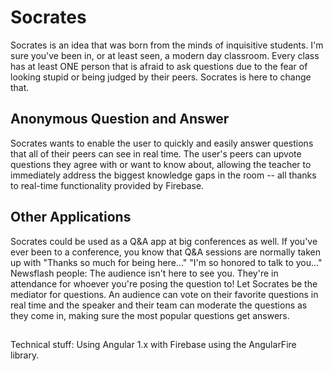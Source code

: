 # Socrates

Socrates is an idea that was born from the minds of inquisitive students. I'm sure you've been in, or at least seen, a modern day classroom. Every class has at least ONE person that is afraid to ask questions due to the fear of looking stupid or being judged by their peers. Socrates is here to change that.

## Anonymous Question and Answer

Socrates wants to enable the user to quickly and easily answer questions that all of their peers can see in real time. The user's peers can upvote questions they agree with or want to know about, allowing the teacher to immediately address the biggest knowledge gaps in the room -- all thanks to real-time functionality provided by Firebase.

## Other Applications

Socrates could be used as a Q&A app at big conferences as well. If you've ever been to a conference, you know that Q&A sessions are normally taken up with "Thanks so much for being here..." "I'm so honored to talk to you..." Newsflash people: The audience isn't here to see you. They're in attendance for whoever you're posing the question to! Let Socrates be the mediator for questions. An audience can vote on their favorite questions in real time and the speaker and their team can moderate the questions as they come in, making sure the most popular questions get answers.

##

Technical stuff: Using Angular 1.x with Firebase using the AngularFire library.